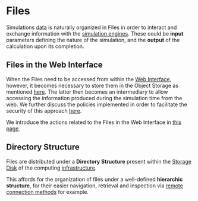 # Files

Simulations [data](../data/overview.md) is naturally organized in Files in order to interact and exchange information with the [simulation engines](../software/parameters.md). These could be **input** parameters defining the nature of the simulation, and the **output** of the calculation upon its completion. 

## Files in the Web Interface

When the Files need to be accessed from within the [Web Interface](../ui/overview.md), however, it becomes necessary to store them in the Object Storage as mentioned [here](overview.md). The latter then becomes an intermediary to allow accessing the information produced during the simulation time from the web. We further discuss the policies implemented in order to facilitate the security of this approach [here](security.md). 

We introduce the actions related to the Files in the Web Interface in [this page](actions/overview.md). 
            
## Directory Structure

Files are distributed under a **Directory Structure** present within the [Storage Disk](../data-on-disk/directories.md) of the computing [infrastructure](../infrastructure/storage.md). 

This affords for the organization of files under a well-defined **hierarchic structure**, for their easier navigation, retrieval and inspection via [remote connection methods](../remote-connection/overview.md) for example.
